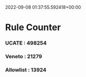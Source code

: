 2022-09-08 01:37:55.592418+00:00
# Rule Counter 
 ### UCATE : 498254

 ### Veneto : 21279

 ### Allowlist : 13924